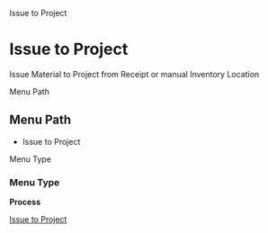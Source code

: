 
Issue to Project
# Issue to Project


Issue Material to Project from Receipt or manual Inventory Location

Menu Path
## Menu Path



- Issue to Project

Menu Type
### Menu Type

**Process**


[Issue to Project](../../functional-guide/process/process-c_project_issue.md)